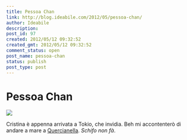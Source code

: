 ```yaml
---
title: Pessoa Chan
link: http://blog.ideabile.com/2012/05/pessoa-chan/
author: Ideabile
description: 
post_id: 97
created: 2012/05/12 09:32:52
created_gmt: 2012/05/12 09:32:52
comment_status: open
post_name: pessoa-chan
status: publish
post_type: post
---
```


# Pessoa Chan

![](/wp-content/uploads/2012/05/Pessona-chan.jpg)

Cristina è appenna arrivata a Tokio, che invidia. Beh mi accontenterò di andare a mare a [Quercianella](http://maps.google.it/maps?client=safari&rls=en&oe=UTF-8&redir_esc=&q=maps+quercianella&um=1&ie=UTF-8&hq=&hnear=0x12d5e5ead57df789:0xe11faeada6c2c82c,Quercianella,+Livorno+LI&gl=it&ei=CS6uT-iQFZPE4gS_q_mNCQ&sa=X&oi=geocode_result&ct=title&resnum=1&ved=0CCAQ8gEwAA). _Schifo non fà_.
